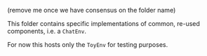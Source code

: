 (remove me once we have consensus on the folder name)

This folder contains specific implementations of common, re-used components, i.e. a `ChatEnv`.

For now this hosts only the `ToyEnv` for testing purposes.
